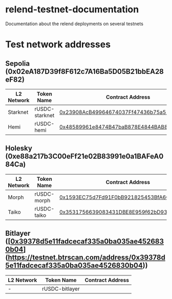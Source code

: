# relend-testnet-documentation
Documentation about the relend deployments on several testnets

# Test network addresses

## Sepolia (0x02eA187D39f8F612c7A16Ba5D05B21bbEA28eF82)

| L2 Network | Token Name | Contract Address |
|------------|------------|------------------|
| Starknet | rUSDC-starknet | [0x23908AcB49964674037Ff47436b75a51695da4Cb](https://sepolia.etherscan.io/address/0x23908AcB49964674037Ff47436b75a51695da4Cb) |
| Hemi | rUSDC-hemi | [0x48589961e8474B47baB878E4844BAB827Ea73A1e](https://sepolia.etherscan.io/address/0x48589961e8474B47baB878E4844BAB827Ea73A1e) |

## Holesky (0xe88a217b3C00eFf21e02B83991e0a1BAFeA084Ca)

| L2 Network | Token Name | Contract Address |
|------------|------------|------------------|
| Morph | rUSDC-morph | [0x1593EC75d7Fd91F0bB921825453BfA6032915115](https://holesky.etherscan.io/address/0x1593EC75d7Fd91F0bB921825453BfA6032915115) |
| Taiko | rUSDC-taiko | [0x3531756639083431DBE8E959f62bD93b5E4155b7](https://holesky.etherscan.io/address/0x3531756639083431DBE8E959f62bD93b5E4155b7) |

## Bitlayer ([[0x39378d5e11fadcecaf335a0ba035ae4526830b04](0x39378d5e11fadcecaf335a0ba035ae4526830b04)](https://testnet.btrscan.com/address/0x39378d5e11fadcecaf335a0ba035ae4526830b04))

| L2 Network | Token Name | Contract Address |
|------------|------------|------------------|
| -          | rUSDC-bitlayer |  |
